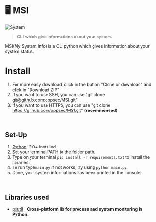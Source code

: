 # 🖥️ MSI

![System](https://i.ibb.co/N1Kj6Gh/Screenshot-2.jpg)

> CLI which give informations about your system.

MSI(My System Info) is a CLI python which gives information about your system status.

# Install
1. For more easy download, click in the button "Clone or download" and click in "Download ZIP"
2. If you want to use SSH, you can use "git clone git@github.com:oppsec/MSI.git"
3. If you want to use HTTPS, you can use "git clone https://github.com/oppsec/MSI.git" **(recommended)**
<br>

## Set-Up
1. [Python](https://www.python.org/). 3.0+ installed.
2. Set your terminal PATH to the folder path.
3. Type on your terminal ``pip install -r requirements.txt`` to install the libraries.
4. To run type``main.py`` if not works, try using ``python main.py``.
5. Done, your system informations has been printed in the console.
<br>

## Libraries used
- [psutil](https://pypi.org/project/psutil/) | **Cross-platform lib for process and system monitoring in Python.**
